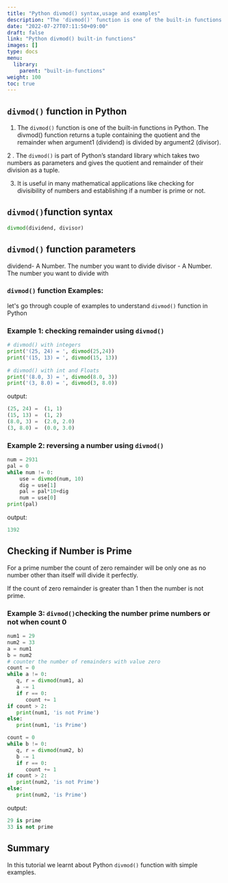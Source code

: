 ```yaml
---
title: "Python divmod() syntax,usage and examples"
description: "The 'divmod()' function is one of the built-in functions in Python"
date: "2022-07-27T07:11:50+09:00"
draft: false
link: "Python divmod() built-in functions"
images: []
type: docs
menu:
  library:
    parent: "built-in-functions"
weight: 100
toc: true
---
```


## `divmod()` function  in Python

1. The `divmod()` function is one of the built-in functions in Python.
The divmod() function returns a tuple containing the quotient  and the remainder when argument1 (dividend) is divided by argument2 (divisor).

2 . The `divmod()` is part of Python’s standard library which takes two numbers as parameters and gives the quotient and remainder of their division as a tuple. 

3. It is useful in many mathematical applications like checking for divisibility of numbers and establishing if a number is prime or not.

## `divmod()`function syntax

```Python
divmod(dividend, divisor)
```
## `divmod()` function parameters

dividend- A Number. The number you want to divide
divisor - A Number. The number you want to divide with

### `divmod()` function Examples:

let's go through couple of examples to understand `divmod()` function in Python

### Example 1:  checking remainder using `divmod()`

```Python
# divmod() with integers
print('(25, 24) = ', divmod(25,24))
print('(15, 13) = ', divmod(15, 13))
 
# divmod() with int and Floats
print('(8.0, 3) = ', divmod(8.0, 3))
print('(3, 8.0) = ', divmod(3, 8.0))
```
output:

```Python
(25, 24) =  (1, 1)
(15, 13) =  (1, 2)
(8.0, 3) =  (2.0, 2.0)
(3, 8.0) =  (0.0, 3.0)
```
### Example 2: reversing a number using `divmod()`

```Python
num = 2931
pal = 0
while num != 0:
    use = divmod(num, 10)
    dig = use[1]
    pal = pal*10+dig
    num = use[0]
print(pal)
```
output:

```Python
1392
```
## Checking if Number is Prime

For a prime number the count of zero remainder will be only one as no number other than itself will divide it perfectly. 

If the count of zero remainder is greater than 1 then the number is not prime.

### Example 3: `divmod()`checking the number prime numbers or not when count 0

```Python
num1 = 29
num2 = 33
a = num1
b = num2
# counter the number of remainders with value zero
count = 0
while a != 0:
   q, r = divmod(num1, a)
   a -= 1
   if r == 0:
      count += 1
if count > 2:
   print(num1, 'is not Prime')
else:
   print(num1, 'is Prime')

count = 0
while b != 0:
   q, r = divmod(num2, b)
   b -= 1
   if r == 0:
      count += 1
if count > 2:
   print(num2, 'is not Prime')
else:
   print(num2, 'is Prime')
```
output:

```Python
29 is prime
33 is not prime
```

## Summary
In this tutorial we learnt about Python `divmod()` function with simple examples.
